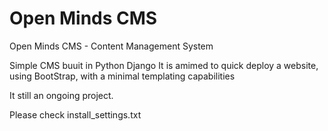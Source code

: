 Open Minds CMS 
==============

Open Minds CMS - Content Management System

Simple CMS buuit in Python Django
It is amimed to quick deploy a website, using BootStrap, with a minimal templating capabilities

It still an ongoing project.

Please check install_settings.txt




